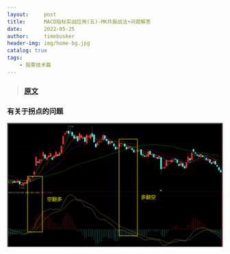 ```yaml
---
layout:     post
title:      MACD指标实战应用(五)-MK共振战法+问题解答
date:       2022-05-25
author:     timebusker
header-img: img/home-bg.jpg
catalog: true
tags:
    - 股票技术篇
---  
```


>### [原文](https://zhuanlan.zhihu.com/p/392792597)


### 有关于拐点的问题

![image](/img/gupiao/20220525014252.png)  


